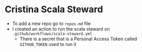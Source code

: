 # Cristina Scala Steward

- To add a new repo go to `repos.md` file
- I created an action to run the scala steward on `.github/workflows/scala-steward.yml`
  - There is a secret that is a Personal Access Token called `GITHUB_TOKEN` used to run it 